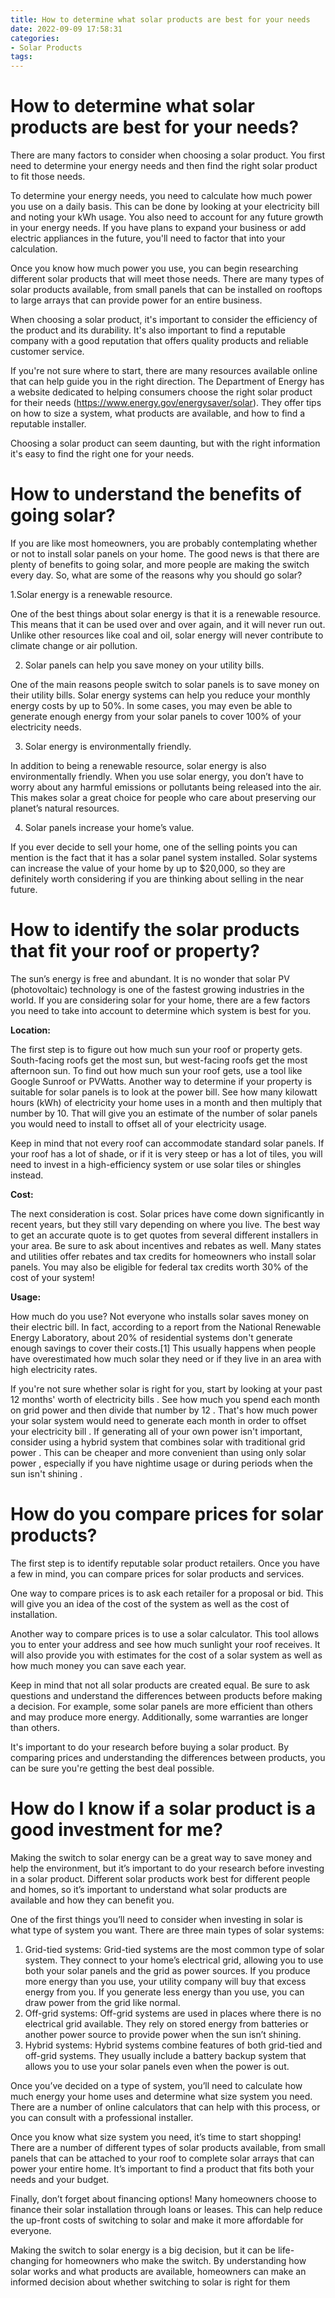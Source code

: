```yaml
---
title: How to determine what solar products are best for your needs
date: 2022-09-09 17:58:31
categories:
- Solar Products
tags:
---
```



#  How to determine what solar products are best for your needs?

There are many factors to consider when choosing a solar product. You first need to determine your energy needs and then find the right solar product to fit those needs.

To determine your energy needs, you need to calculate how much power you use on a daily basis. This can be done by looking at your electricity bill and noting your kWh usage. You also need to account for any future growth in your energy needs. If you have plans to expand your business or add electric appliances in the future, you'll need to factor that into your calculation.

Once you know how much power you use, you can begin researching different solar products that will meet those needs. There are many types of solar products available, from small panels that can be installed on rooftops to large arrays that can provide power for an entire business.

When choosing a solar product, it's important to consider the efficiency of the product and its durability. It's also important to find a reputable company with a good reputation that offers quality products and reliable customer service.

If you're not sure where to start, there are many resources available online that can help guide you in the right direction. The Department of Energy has a website dedicated to helping consumers choose the right solar product for their needs (https://www.energy.gov/energysaver/solar). They offer tips on how to size a system, what products are available, and how to find a reputable installer.

Choosing a solar product can seem daunting, but with the right information it's easy to find the right one for your needs.

#  How to understand the benefits of going solar?

If you are like most homeowners, you are probably contemplating whether or not to install solar panels on your home. The good news is that there are plenty of benefits to going solar, and more people are making the switch every day. So, what are some of the reasons why you should go solar?

1.Solar energy is a renewable resource.

One of the best things about solar energy is that it is a renewable resource. This means that it can be used over and over again, and it will never run out. Unlike other resources like coal and oil, solar energy will never contribute to climate change or air pollution.

2. Solar panels can help you save money on your utility bills.

One of the main reasons people switch to solar panels is to save money on their utility bills. Solar energy systems can help you reduce your monthly energy costs by up to 50%. In some cases, you may even be able to generate enough energy from your solar panels to cover 100% of your electricity needs.

3. Solar energy is environmentally friendly.

In addition to being a renewable resource, solar energy is also environmentally friendly. When you use solar energy, you don’t have to worry about any harmful emissions or pollutants being released into the air. This makes solar a great choice for people who care about preserving our planet’s natural resources.

4. Solar panels increase your home’s value.

If you ever decide to sell your home, one of the selling points you can mention is the fact that it has a solar panel system installed. Solar systems can increase the value of your home by up to $20,000, so they are definitely worth considering if you are thinking about selling in the near future.

#  How to identify the solar products that fit your roof or property?

The sun’s energy is free and abundant. It is no wonder that solar PV (photovoltaic) technology is one of the fastest growing industries in the world. If you are considering solar for your home, there are a few factors you need to take into account to determine which system is best for you.

**Location:**

The first step is to figure out how much sun your roof or property gets. South-facing roofs get the most sun, but west-facing roofs get the most afternoon sun. To find out how much sun your roof gets, use a tool like Google Sunroof or PVWatts. 
Another way to determine if your property is suitable for solar panels is to look at the power bill. See how many kilowatt hours (kWh) of electricity your home uses in a month and then multiply that number by 10. That will give you an estimate of the number of solar panels you would need to install to offset all of your electricity usage.

Keep in mind that not every roof can accommodate standard solar panels. If your roof has a lot of shade, or if it is very steep or has a lot of tiles, you will need to invest in a high-efficiency system or use solar tiles or shingles instead.

**Cost:**

The next consideration is cost. Solar prices have come down significantly in recent years, but they still vary depending on where you live. The best way to get an accurate quote is to get quotes from several different installers in your area.
Be sure to ask about incentives and rebates as well. Many states and utilities offer rebates and tax credits for homeowners who install solar panels. You may also be eligible for federal tax credits worth 30% of the cost of your system!

**Usage:**

How much do you use? Not everyone who installs solar saves money on their electric bill. In fact, according to a report from the National Renewable Energy Laboratory, about 20% of residential systems don't generate enough savings to cover their costs.[1] This usually happens when people have overestimated how much solar they need or if they live in an area with high electricity rates. 

If you're not sure whether solar is right for you, start by looking at your past 12 months' worth of electricity bills . See how much you spend each month on grid power and then divide that number by 12 . That's how much power your solar system would need to generate each month in order to offset your electricity bill . 
If generating all of your own power isn't important, consider using a hybrid system that combines solar with traditional grid power . This can be cheaper and more convenient than using only solar power , especially if you have nightime usage or during periods when the sun isn't shining .

#  How do you compare prices for solar products?

The first step is to identify reputable solar product retailers. Once you have a few in mind, you can compare prices for solar products and services.

One way to compare prices is to ask each retailer for a proposal or bid. This will give you an idea of the cost of the system as well as the cost of installation.

Another way to compare prices is to use a solar calculator. This tool allows you to enter your address and see how much sunlight your roof receives. It will also provide you with estimates for the cost of a solar system as well as how much money you can save each year.

Keep in mind that not all solar products are created equal. Be sure to ask questions and understand the differences between products before making a decision. For example, some solar panels are more efficient than others and may produce more energy. Additionally, some warranties are longer than others.

It's important to do your research before buying a solar product. By comparing prices and understanding the differences between products, you can be sure you're getting the best deal possible.

#  How do I know if a solar product is a good investment for me?

Making the switch to solar energy can be a great way to save money and help the environment, but it’s important to do your research before investing in a solar product. Different solar products work best for different people and homes, so it’s important to understand what solar products are available and how they can benefit you.

One of the first things you’ll need to consider when investing in solar is what type of system you want. There are three main types of solar systems:
1) Grid-tied systems: Grid-tied systems are the most common type of solar system. They connect to your home’s electrical grid, allowing you to use both your solar panels and the grid as power sources. If you produce more energy than you use, your utility company will buy that excess energy from you. If you generate less energy than you use, you can draw power from the grid like normal.
2) Off-grid systems: Off-grid systems are used in places where there is no electrical grid available. They rely on stored energy from batteries or another power source to provide power when the sun isn’t shining.
3) Hybrid systems: Hybrid systems combine features of both grid-tied and off-grid systems. They usually include a battery backup system that allows you to use your solar panels even when the power is out.

Once you’ve decided on a type of system, you’ll need to calculate how much energy your home uses and determine what size system you need. There are a number of online calculators that can help with this process, or you can consult with a professional installer.

Once you know what size system you need, it’s time to start shopping! There are a number of different types of solar products available, from small panels that can be attached to your roof to complete solar arrays that can power your entire home. It’s important to find a product that fits both your needs and your budget.

Finally, don’t forget about financing options! Many homeowners choose to finance their solar installation through loans or leases. This can help reduce the up-front costs of switching to solar and make it more affordable for everyone.

Making the switch to solar energy is a big decision, but it can be life-changing for homeowners who make the switch. By understanding how solar works and what products are available, homeowners can make an informed decision about whether switching to solar is right for them